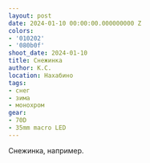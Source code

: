 ```yaml
---
layout: post
date: 2024-01-10 00:00:00.000000000 Z
colors:
- '010202'
- '080b0f'
shoot_date: 2024-01-10
title: Снежинка
author: К.С.
location: Нахабино
tags:
- снег
- зима
- монохром
gear:
- 70D
- 35mm macro LED
---
```

Снежинка, например.

